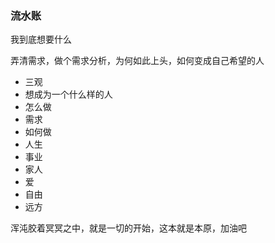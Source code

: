### 流水账

我到底想要什么

弄清需求，做个需求分析，为何如此上头，如何变成自己希望的人

- 三观
- 想成为一个什么样的人
- 怎么做
- 需求
- 如何做
- 人生
- 事业
- 家人
- 爱
- 自由
- 远方

浑沌胶着冥冥之中，就是一切的开始，这本就是本原，加油吧